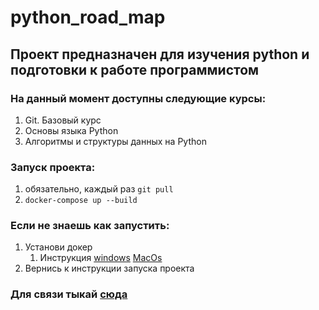 # python_road_map
## Проект предназначен для изучения python и подготовки к работе программистом
### На данный момент доступны следующие курсы:
1. Git. Базовый курс
2. Основы языка Python
3. Алгоритмы и структуры данных на Python

### Запуск проекта:
1. обязательно, каждый раз `git pull`
2. `docker-compose up --build`

### Если не знаешь как запустить:
1. Установи докер
   1. Инструкция [windows](https://www.youtube.com/watch?v=a5mxBTGfC5k) [MacOs](https://www.youtube.com/watch?v=VwZmAgOec1k)
2. Вернись к инструкции запуска проекта

### Для связи тыкай [сюда](https://t.me/FedorShatruk)


